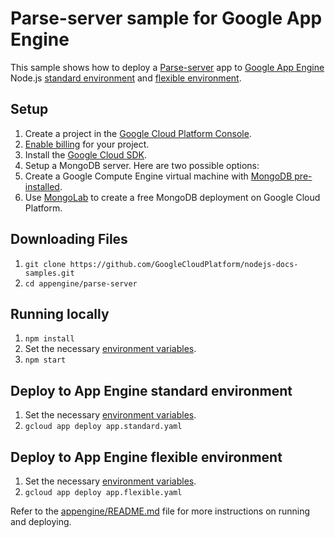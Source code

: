 # Parse-server sample for Google App Engine

This sample shows how to deploy a [Parse-server](https://github.com/ParsePlatform/parse-server)
app to [Google App Engine](https://cloud.google.com/appengine) Node.js [standard
environment](https://cloud.google.com/appengine/docs/standard/nodejs)
and [flexible environment](https://cloud.google.com/appengine/docs/flexible/nodejs).

## Setup

1. Create a project in the [Google Cloud Platform Console](https://console.cloud.google.com/).
1. [Enable billing](https://console.cloud.google.com/project/_/settings) for your project.
1. Install the [Google Cloud SDK](https://cloud.google.com/sdk/).
1. Setup a MongoDB server. Here are two possible options:
  1. Create a Google Compute Engine virtual machine with [MongoDB pre-installed](https://cloud.google.com/launcher/?q=mongodb).
  1. Use [MongoLab](https://mongolab.com/google/) to create a free MongoDB deployment on Google Cloud Platform.

## Downloading Files

1. `git clone https://github.com/GoogleCloudPlatform/nodejs-docs-samples.git`
1. `cd appengine/parse-server`

## Running locally

1. `npm install`
1. Set the necessary [environment variables](https://github.com/GoogleCloudPlatform/nodejs-docs-samples/blob/master/appengine/parse-server/config.json).
1. `npm start`

## Deploy to App Engine standard environment

1. Set the necessary [environment variables](https://github.com/GoogleCloudPlatform/nodejs-docs-samples/blob/master/appengine/parse-server/config.json).
1. `gcloud app deploy app.standard.yaml`

## Deploy to App Engine flexible environment

1. Set the necessary [environment variables](https://github.com/GoogleCloudPlatform/nodejs-docs-samples/blob/master/appengine/parse-server/config.json).
1. `gcloud app deploy app.flexible.yaml`

Refer to the [appengine/README.md](../README.md) file for more instructions on
running and deploying.
